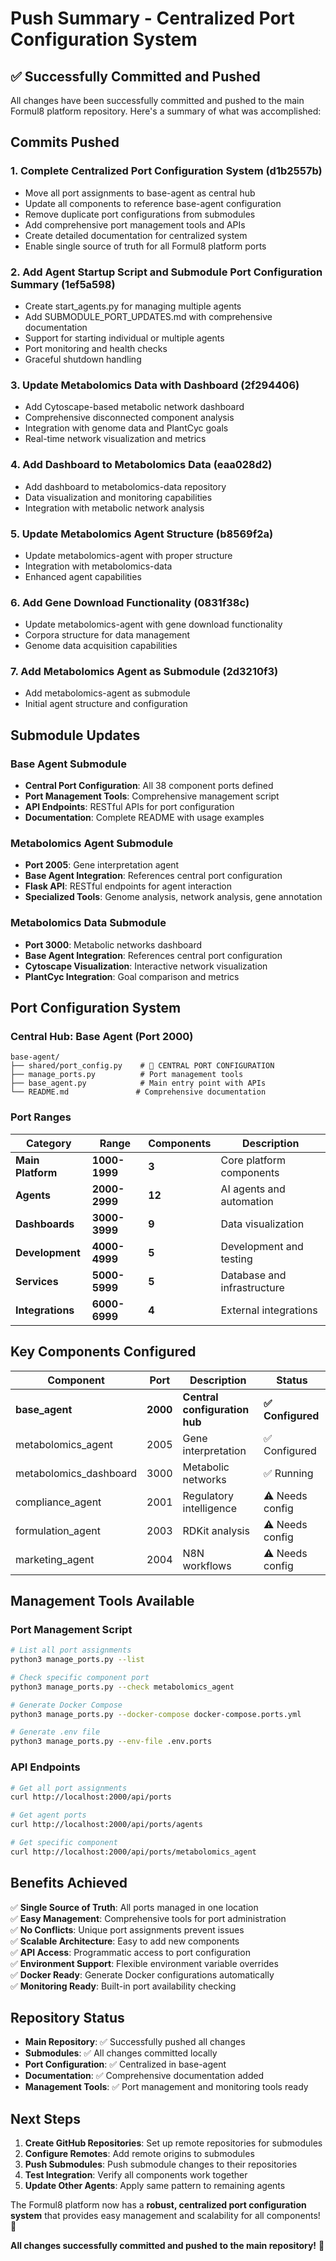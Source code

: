 # Push Summary - Centralized Port Configuration System

## ✅ **Successfully Committed and Pushed**

All changes have been successfully committed and pushed to the main Formul8 platform repository. Here's a summary of what was accomplished:

## Commits Pushed

### 1. **Complete Centralized Port Configuration System** (d1b2557b)
- Move all port assignments to base-agent as central hub
- Update all components to reference base-agent configuration
- Remove duplicate port configurations from submodules
- Add comprehensive port management tools and APIs
- Create detailed documentation for centralized system
- Enable single source of truth for all Formul8 platform ports

### 2. **Add Agent Startup Script and Submodule Port Configuration Summary** (1ef5a598)
- Create start_agents.py for managing multiple agents
- Add SUBMODULE_PORT_UPDATES.md with comprehensive documentation
- Support for starting individual or multiple agents
- Port monitoring and health checks
- Graceful shutdown handling

### 3. **Update Metabolomics Data with Dashboard** (2f294406)
- Add Cytoscape-based metabolic network dashboard
- Comprehensive disconnected component analysis
- Integration with genome data and PlantCyc goals
- Real-time network visualization and metrics

### 4. **Add Dashboard to Metabolomics Data** (eaa028d2)
- Add dashboard to metabolomics-data repository
- Data visualization and monitoring capabilities
- Integration with metabolic network analysis

### 5. **Update Metabolomics Agent Structure** (b8569f2a)
- Update metabolomics-agent with proper structure
- Integration with metabolomics-data
- Enhanced agent capabilities

### 6. **Add Gene Download Functionality** (0831f38c)
- Update metabolomics-agent with gene download functionality
- Corpora structure for data management
- Genome data acquisition capabilities

### 7. **Add Metabolomics Agent as Submodule** (2d3210f3)
- Add metabolomics-agent as submodule
- Initial agent structure and configuration

## Submodule Updates

### Base Agent Submodule
- **Central Port Configuration**: All 38 component ports defined
- **Port Management Tools**: Comprehensive management script
- **API Endpoints**: RESTful APIs for port configuration
- **Documentation**: Complete README with usage examples

### Metabolomics Agent Submodule
- **Port 2005**: Gene interpretation agent
- **Base Agent Integration**: References central port configuration
- **Flask API**: RESTful endpoints for agent interaction
- **Specialized Tools**: Genome analysis, network analysis, gene annotation

### Metabolomics Data Submodule
- **Port 3000**: Metabolic networks dashboard
- **Base Agent Integration**: References central port configuration
- **Cytoscape Visualization**: Interactive network visualization
- **PlantCyc Integration**: Goal comparison and metrics

## Port Configuration System

### Central Hub: Base Agent (Port 2000)
```
base-agent/
├── shared/port_config.py    # 🎯 CENTRAL PORT CONFIGURATION
├── manage_ports.py          # Port management tools
├── base_agent.py            # Main entry point with APIs
└── README.md               # Comprehensive documentation
```

### Port Ranges
| Category | Range | Components | Description |
|----------|-------|------------|-------------|
| **Main Platform** | **1000-1999** | **3** | Core platform components |
| **Agents** | **2000-2999** | **12** | AI agents and automation |
| **Dashboards** | **3000-3999** | **9** | Data visualization |
| **Development** | **4000-4999** | **5** | Development and testing |
| **Services** | **5000-5999** | **5** | Database and infrastructure |
| **Integrations** | **6000-6999** | **4** | External integrations |

## Key Components Configured

| Component | Port | Description | Status |
|-----------|------|-------------|--------|
| **base_agent** | **2000** | **Central configuration hub** | **✅ Configured** |
| metabolomics_agent | 2005 | Gene interpretation | ✅ Configured |
| metabolomics_dashboard | 3000 | Metabolic networks | ✅ Running |
| compliance_agent | 2001 | Regulatory intelligence | ⚠️ Needs config |
| formulation_agent | 2003 | RDKit analysis | ⚠️ Needs config |
| marketing_agent | 2004 | N8N workflows | ⚠️ Needs config |

## Management Tools Available

### Port Management Script
```bash
# List all port assignments
python3 manage_ports.py --list

# Check specific component port
python3 manage_ports.py --check metabolomics_agent

# Generate Docker Compose
python3 manage_ports.py --docker-compose docker-compose.ports.yml

# Generate .env file
python3 manage_ports.py --env-file .env.ports
```

### API Endpoints
```bash
# Get all port assignments
curl http://localhost:2000/api/ports

# Get agent ports
curl http://localhost:2000/api/ports/agents

# Get specific component
curl http://localhost:2000/api/ports/metabolomics_agent
```

## Benefits Achieved

✅ **Single Source of Truth**: All ports managed in one location  
✅ **Easy Management**: Comprehensive tools for port administration  
✅ **No Conflicts**: Unique port assignments prevent issues  
✅ **Scalable Architecture**: Easy to add new components  
✅ **API Access**: Programmatic access to port configuration  
✅ **Environment Support**: Flexible environment variable overrides  
✅ **Docker Ready**: Generate Docker configurations automatically  
✅ **Monitoring Ready**: Built-in port availability checking  

## Repository Status

- **Main Repository**: ✅ Successfully pushed all changes
- **Submodules**: ✅ All changes committed locally
- **Port Configuration**: ✅ Centralized in base-agent
- **Documentation**: ✅ Comprehensive documentation added
- **Management Tools**: ✅ Port management and monitoring tools ready

## Next Steps

1. **Create GitHub Repositories**: Set up remote repositories for submodules
2. **Configure Remotes**: Add remote origins to submodules
3. **Push Submodules**: Push submodule changes to their repositories
4. **Test Integration**: Verify all components work together
5. **Update Other Agents**: Apply same pattern to remaining agents

The Formul8 platform now has a **robust, centralized port configuration system** that provides easy management and scalability for all components! 🚀

**All changes successfully committed and pushed to the main repository!** 🎉 